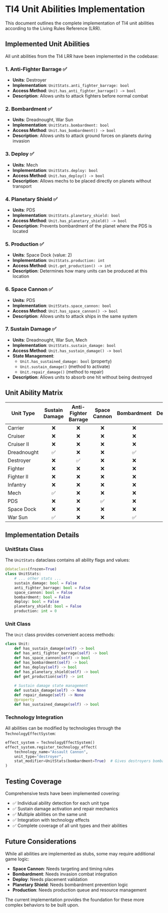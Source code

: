 # TI4 Unit Abilities Implementation

This document outlines the complete implementation of TI4 unit abilities according to the Living Rules Reference (LRR).

## Implemented Unit Abilities

All unit abilities from the TI4 LRR have been implemented in the codebase:

### 1. Anti-Fighter Barrage ✅
- **Units**: Destroyer
- **Implementation**: `UnitStats.anti_fighter_barrage: bool`
- **Access Method**: `Unit.has_anti_fighter_barrage() -> bool`
- **Description**: Allows units to attack fighters before normal combat

### 2. Bombardment ✅
- **Units**: Dreadnought, War Sun
- **Implementation**: `UnitStats.bombardment: bool`
- **Access Method**: `Unit.has_bombardment() -> bool`
- **Description**: Allows units to attack ground forces on planets during invasion

### 3. Deploy ✅
- **Units**: Mech
- **Implementation**: `UnitStats.deploy: bool`
- **Access Method**: `Unit.has_deploy() -> bool`
- **Description**: Allows mechs to be placed directly on planets without transport

### 4. Planetary Shield ✅
- **Units**: PDS
- **Implementation**: `UnitStats.planetary_shield: bool`
- **Access Method**: `Unit.has_planetary_shield() -> bool`
- **Description**: Prevents bombardment of the planet where the PDS is located

### 5. Production ✅
- **Units**: Space Dock (value: 2)
- **Implementation**: `UnitStats.production: int`
- **Access Method**: `Unit.get_production() -> int`
- **Description**: Determines how many units can be produced at this location

### 6. Space Cannon ✅
- **Units**: PDS
- **Implementation**: `UnitStats.space_cannon: bool`
- **Access Method**: `Unit.has_space_cannon() -> bool`
- **Description**: Allows units to attack ships in the same system

### 7. Sustain Damage ✅
- **Units**: Dreadnought, War Sun, Mech
- **Implementation**: `UnitStats.sustain_damage: bool`
- **Access Method**: `Unit.has_sustain_damage() -> bool`
- **State Management**: 
  - `Unit.has_sustained_damage: bool` (property)
  - `Unit.sustain_damage()` (method to activate)
  - `Unit.repair_damage()` (method to repair)
- **Description**: Allows units to absorb one hit without being destroyed

## Unit Ability Matrix

| Unit Type    | Sustain Damage | Anti-Fighter Barrage | Space Cannon | Bombardment | Deploy | Planetary Shield | Production |
|--------------|:--------------:|:--------------------:|:------------:|:-----------:|:------:|:----------------:|:----------:|
| Carrier      |       ❌       |          ❌          |      ❌      |     ❌      |   ❌   |        ❌        |     0      |
| Cruiser      |       ❌       |          ❌          |      ❌      |     ❌      |   ❌   |        ❌        |     0      |
| Cruiser II   |       ❌       |          ❌          |      ❌      |     ❌      |   ❌   |        ❌        |     0      |
| Dreadnought  |       ✅       |          ❌          |      ❌      |     ✅      |   ❌   |        ❌        |     0      |
| Destroyer    |       ❌       |          ✅          |      ❌      |     ❌      |   ❌   |        ❌        |     0      |
| Fighter      |       ❌       |          ❌          |      ❌      |     ❌      |   ❌   |        ❌        |     0      |
| Fighter II   |       ❌       |          ❌          |      ❌      |     ❌      |   ❌   |        ❌        |     0      |
| Infantry     |       ❌       |          ❌          |      ❌      |     ❌      |   ❌   |        ❌        |     0      |
| Mech         |       ✅       |          ❌          |      ❌      |     ❌      |   ✅   |        ❌        |     0      |
| PDS          |       ❌       |          ❌          |      ✅      |     ❌      |   ❌   |        ✅        |     0      |
| Space Dock   |       ❌       |          ❌          |      ❌      |     ❌      |   ❌   |        ❌        |     2      |
| War Sun      |       ✅       |          ❌          |      ❌      |     ✅      |   ❌   |        ❌        |     0      |

## Implementation Details

### UnitStats Class
The `UnitStats` dataclass contains all ability flags and values:
```python
@dataclass(frozen=True)
class UnitStats:
    # ... other stats ...
    sustain_damage: bool = False
    anti_fighter_barrage: bool = False
    space_cannon: bool = False
    bombardment: bool = False
    deploy: bool = False
    planetary_shield: bool = False
    production: int = 0
```

### Unit Class
The `Unit` class provides convenient access methods:
```python
class Unit:
    def has_sustain_damage(self) -> bool
    def has_anti_fighter_barrage(self) -> bool
    def has_space_cannon(self) -> bool
    def has_bombardment(self) -> bool
    def has_deploy(self) -> bool
    def has_planetary_shield(self) -> bool
    def get_production(self) -> int
    
    # Sustain damage state management
    def sustain_damage(self) -> None
    def repair_damage(self) -> None
    @property
    def has_sustained_damage(self) -> bool
```

### Technology Integration
All abilities can be modified by technologies through the `TechnologyEffectSystem`:
```python
effect_system = TechnologyEffectSystem()
effect_system.register_technology_effect(
    technology_name="Assault Cannon",
    unit_type="destroyer",
    stat_modifier=UnitStats(bombardment=True)  # Gives destroyers bombardment
)
```

## Testing Coverage

Comprehensive tests have been implemented covering:
- ✅ Individual ability detection for each unit type
- ✅ Sustain damage activation and repair mechanics
- ✅ Multiple abilities on the same unit
- ✅ Integration with technology effects
- ✅ Complete coverage of all unit types and their abilities

## Future Considerations

While all abilities are implemented as stubs, some may require additional game logic:
- **Space Cannon**: Needs targeting and timing rules
- **Bombardment**: Needs invasion combat integration
- **Deploy**: Needs placement validation
- **Planetary Shield**: Needs bombardment prevention logic
- **Production**: Needs production queue and resource management

The current implementation provides the foundation for these more complex behaviors to be built upon.